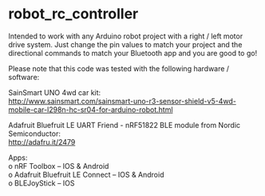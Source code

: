 # robot_rc_controller

Intended to work with any Arduino robot project with a right / left motor drive system. Just change the pin values to match your project and the directional commands to match your Bluetooth app and you are good to go!

Please note that this code was tested with the following hardware / software:

SainSmart UNO 4wd car kit:  
http://www.sainsmart.com/sainsmart-uno-r3-sensor-shield-v5-4wd-mobile-car-l298n-hc-sr04-for-arduino-robot.html

Adafruit Bluefruit LE UART Friend - nRF51822 BLE module from Nordic Semiconductor:  
http://adafru.it/2479

Apps:  
  o nRF Toolbox – IOS & Android  
  o Adafruit Bluefruit LE Connect – IOS & Android  
  o BLEJoyStick – IOS
